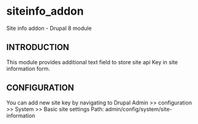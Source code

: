 # siteinfo_addon
Site info addon - Drupal 8 module

INTRODUCTION
------------
This module provides additional text field to store site api Key in site information form.

CONFIGURATION
-------------
You can add new site key by navigating to Drupal Admin >> configuration >> System >> Basic site settings
Path: admin/config/system/site-information


